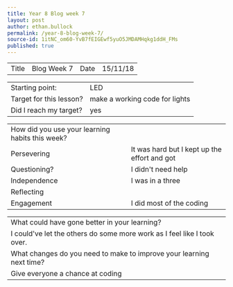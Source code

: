 ```yaml
---
title: Year 8 Blog week 7
layout: post
author: ethan.bullock
permalink: /year-8-blog-week-7/
source-id: 1itNC_om60-YvB7fEIGEwf5yuO5JMDAMHqkg1ddH_FMs
published: true
---
```

<table>
  <tr>
    <td>Title</td>
    <td>Blog Week 7</td>
    <td>Date</td>
    <td>15/11/18</td>
  </tr>
</table>


<table>
  <tr>
    <td>Starting point:</td>
    <td>LED</td>
  </tr>
  <tr>
    <td>Target for this lesson?</td>
    <td>make a working code for lights </td>
  </tr>
  <tr>
    <td>Did I reach my target? </td>
    <td>yes</td>
  </tr>
</table>


<table>
  <tr>
    <td>How did you use your learning habits this week?</td>
    <td></td>
  </tr>
  <tr>
    <td>Persevering</td>
    <td>It was hard but I kept up the effort and got</td>
  </tr>
  <tr>
    <td>Questioning?</td>
    <td>I didn't need help</td>
  </tr>
  <tr>
    <td>Independence</td>
    <td>I was in a three</td>
  </tr>
  <tr>
    <td>Reflecting</td>
    <td></td>
  </tr>
  <tr>
    <td>Engagement</td>
    <td>I did most of the coding </td>
  </tr>
</table>


<table>
  <tr>
    <td>What could have gone better in your learning?</td>
    <td></td>
  </tr>
  <tr>
    <td>I could've let the others do some more work as I feel like I took over.</td>
    <td></td>
  </tr>
  <tr>
    <td>What changes do you need to make to improve your learning next time?</td>
    <td></td>
  </tr>
  <tr>
    <td>Give everyone a chance at coding</td>
    <td></td>
  </tr>
</table>



